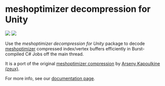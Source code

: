 # meshoptimizer decompression for Unity

[![](https://badges.cds.internal.unity3d.com/packages/com.unity.meshopt.decompress/build-badge.svg?branch=main&testWorkflow=package-isolation)](https://badges.cds.internal.unity3d.com/packages/com.unity.meshopt.decompress/build-info?branch=main&testWorkflow=package-isolation)
[![](https://badges.cds.internal.unity3d.com/packages/com.unity.meshopt.decompress/warnings-badge.svg?branch=main)](https://badges.cds.internal.unity3d.com/packages/com.unity.meshopt.decompress/warnings-info?branch=main)


Use the *meshoptimizer decompression for Unity* package to decode [meshoptimizer][meshopt] compressed index/vertex buffers efficiently in Burst-compiled C# Jobs off the main thread.

It is a port of the original [meshoptimizer compression][meshopt-compression] by
[Arseny Kapoulkine (zeux)][zeux].

For more info, see our [documentation page](./Documentation~/com.unity.meshopt.decompress.md).

[meshopt]: https://github.com/zeux/meshoptimizer
[meshopt-compression]: https://github.com/zeux/meshoptimizer#vertexindex-buffer-compression
[zeux]: https://github.com/zeux
